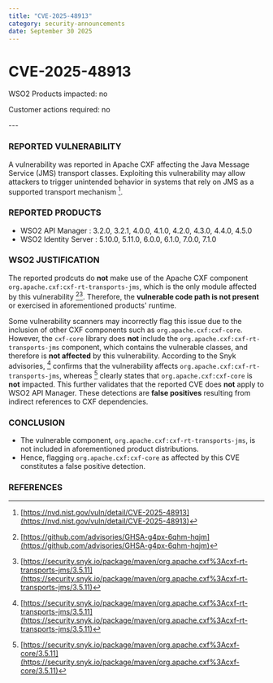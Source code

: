 ```yaml
---
title: "CVE-2025-48913"
category: security-announcements
date: September 30 2025
---
```


# CVE-2025-48913

<p class="doc-info">WSO2 Products impacted: no</p>  
<p class="doc-info">Customer actions required: no</p>  
---

### REPORTED VULNERABILITY

A vulnerability was reported in Apache CXF affecting the Java Message Service (JMS) transport classes. Exploiting this vulnerability may allow attackers to trigger unintended behavior in systems that rely on JMS as a supported transport mechanism [^1].

### REPORTED PRODUCTS

- WSO2 API Manager : 3.2.0, 3.2.1, 4.0.0, 4.1.0, 4.2.0, 4.3.0, 4.4.0, 4.5.0
- WSO2 Identity Server : 5.10.0, 5.11.0, 6.0.0, 6.1.0, 7.0.0, 7.1.0

### WSO2 JUSTIFICATION

The reported prodcuts do **not** make use of the Apache CXF component `org.apache.cxf:cxf-rt-transports-jms`, which is the only module affected by this vulnerability [^2][^3]. Therefore, the **vulnerable code path is not present** or exercised in aforementioned products' runtime.

Some vulnerability scanners may incorrectly flag this issue due to the inclusion of other CXF components such as `org.apache.cxf:cxf-core`. However, the `cxf-core` library does **not** include the `org.apache.cxf:cxf-rt-transports-jms` component, which contains the vulnerable classes, and therefore is **not affected** by this vulnerability. According to the Snyk advisories, [^3] confirms that the vulnerability affects `org.apache.cxf:cxf-rt-transports-jms`, whereas [^4] clearly states that `org.apache.cxf:cxf-core` is **not** impacted. This further validates that the reported CVE does **not** apply to WSO2 API Manager. These detections are **false positives** resulting from indirect references to CXF dependencies.

### CONCLUSION

- The vulnerable component, `org.apache.cxf:cxf-rt-transports-jms`, is not included in aforementioned product distributions.
- Hence, flagging `org.apache.cxf:cxf-core` as affected by this CVE constitutes a false positive detection.

### REFERENCES

[^1]: [https://nvd.nist.gov/vuln/detail/CVE-2025-48913](https://nvd.nist.gov/vuln/detail/CVE-2025-48913)  
[^2]: [https://github.com/advisories/GHSA-g4px-6qhm-hqjm](https://github.com/advisories/GHSA-g4px-6qhm-hqjm)  
[^3]: [https://security.snyk.io/package/maven/org.apache.cxf%3Acxf-rt-transports-jms/3.5.11](https://security.snyk.io/package/maven/org.apache.cxf%3Acxf-rt-transports-jms/3.5.11)
[^4]: [https://security.snyk.io/package/maven/org.apache.cxf%3Acxf-core/3.5.11](https://security.snyk.io/package/maven/org.apache.cxf%3Acxf-core/3.5.11)
